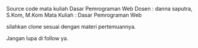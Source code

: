 Source code mata kuliah Dasar Pemrograman Web
Dosen : danna saputra, S.Kom, M.Kom
Mata Kuliah : Dasar Pemrograman Web

silahkan clone sesuai dengan materi pertemuannya.

Jangan lupa di follow ya. 
